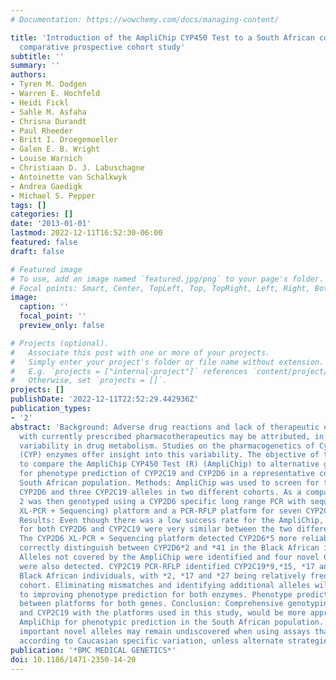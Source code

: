 ```yaml
---
# Documentation: https://wowchemy.com/docs/managing-content/

title: 'Introduction of the AmpliChip CYP450 Test to a South African cohort: a platform
  comparative prospective cohort study'
subtitle: ''
summary: ''
authors:
- Tyren M. Dodgen
- Warren E. Hochfeld
- Heidi Fickl
- Sahle M. Asfaha
- Chrisna Durandt
- Paul Rheeder
- Britt I. Droegemoeller
- Galen E. B. Wright
- Louise Warnich
- Christiaan D. J. Labuschagne
- Antoinette van Schalkwyk
- Andrea Gaedigk
- Michael S. Pepper
tags: []
categories: []
date: '2013-01-01'
lastmod: 2022-12-11T16:52:30-06:00
featured: false
draft: false

# Featured image
# To use, add an image named `featured.jpg/png` to your page's folder.
# Focal points: Smart, Center, TopLeft, Top, TopRight, Left, Right, BottomLeft, Bottom, BottomRight.
image:
  caption: ''
  focal_point: ''
  preview_only: false

# Projects (optional).
#   Associate this post with one or more of your projects.
#   Simply enter your project's folder or file name without extension.
#   E.g. `projects = ["internal-project"]` references `content/project/deep-learning/index.md`.
#   Otherwise, set `projects = []`.
projects: []
publishDate: '2022-12-11T22:52:29.442936Z'
publication_types:
- '2'
abstract: 'Background: Adverse drug reactions and lack of therapeutic efficacy associated
  with currently prescribed pharmacotherapeutics may be attributed, in part, to inter-individual
  variability in drug metabolism. Studies on the pharmacogenetics of Cytochrome P450
  (CYP) enzymes offer insight into this variability. The objective of this study was
  to compare the AmpliChip CYP450 Test (R) (AmpliChip) to alternative genotyping platforms
  for phenotype prediction of CYP2C19 and CYP2D6 in a representative cohort of the
  South African population. Methods: AmpliChip was used to screen for thirty-three
  CYP2D6 and three CYP2C19 alleles in two different cohorts. As a comparison cohort
  2 was then genotyped using a CYP2D6 specific long range PCR with sequencing (CYP2D6
  XL-PCR + Sequencing) platform and a PCR-RFLP platform for seven CYP2C19 alleles.
  Results: Even though there was a low success rate for the AmpliChip, allele frequencies
  for both CYP2D6 and CYP2C19 were very similar between the two different cohorts.
  The CYP2D6 XL-PCR + Sequencing platform detected CYP2D6*5 more reliably and could
  correctly distinguish between CYP2D6*2 and *41 in the Black African individuals.
  Alleles not covered by the AmpliChip were identified and four novel CYP2D6 alleles
  were also detected. CYP2C19 PCR-RFLP identified CYP2C19*9,*15, *17 and *27 in the
  Black African individuals, with *2, *17 and *27 being relatively frequent in the
  cohort. Eliminating mismatches and identifying additional alleles will contribute
  to improving phenotype prediction for both enzymes. Phenotype prediction differed
  between platforms for both genes. Conclusion: Comprehensive genotyping of CYP2D6
  and CYP2C19 with the platforms used in this study, would be more appropriate than
  AmpliChip for phenotypic prediction in the South African population. Pharmacogenetically
  important novel alleles may remain undiscovered when using assays that are designed
  according to Caucasian specific variation, unless alternate strategies are utilised.'
publication: '*BMC MEDICAL GENETICS*'
doi: 10.1186/1471-2350-14-20
---
```

